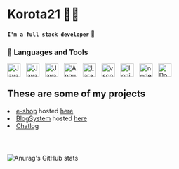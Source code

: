 # Korota21 👩‍💻

**`I'm a full stack developer`** 🎿

### 🧰 Languages and Tools
<img align="left" alt="JavaScript" width="30px" style="padding-right:10px" src="https://cdn.jsdelivr.net/gh/devicons/devicon/icons/javascript/javascript-plain.svg">
<img align="left" alt="JavaScript" width="30px" style="padding-right:10px" src="https://cdn.jsdelivr.net/gh/devicons/devicon/icons/github/github-original.svg" >
<img align="left" alt="JavaScript" width="30px" style="padding-right:10px" src="https://cdn.jsdelivr.net/gh/devicons/devicon/icons/typescript/typescript-plain.svg">
<img align="left" alt="Angular" width="30px" style="padding-right:10px" src="https://cdn.jsdelivr.net/gh/devicons/devicon/icons/angularjs/angularjs-plain.svg" >
<img align="left" alt="Laravel" width="30px" style="padding-right:10px"src="https://cdn.jsdelivr.net/gh/devicons/devicon/icons/laravel/laravel-plain.svg" >
<img align="left" alt="vscode" width="30px" style="padding-right:10px" src="https://cdn.jsdelivr.net/gh/devicons/devicon/icons/vscode/vscode-original.svg" >
<img align="left" alt="Ionic" width="30px" style="padding-right:10px" src="https://cdn.jsdelivr.net/gh/devicons/devicon/icons/ionic/ionic-original.svg">
<img align="left" alt="nodeJS" width="30px" style="padding-right:10px" src="https://cdn.jsdelivr.net/gh/devicons/devicon/icons/nodejs/nodejs-original.svg" >

<img align="left" alt="Docker" width="30px" src="https://cdn.jsdelivr.net/gh/devicons/devicon/icons/docker/docker-original.svg" />

<br />

#

## These are some of my projects ##
<li><a href="https://github.com/Korota-21/angEshop">e-shop</a> hosted <a href="http://44.202.69.183/">here</a></li>
<li><a href="https://github.com/Korota-21/blog-system">BlogSystem</a> hosted <a href="http://blog-system1.herokuapp.com/">here</a></li>
<li><a href="https://github.com/Korota-21/chatlog-angular">Chatlog</a></li>

<br />

#

![Anurag's GitHub stats](https://github-readme-stats.vercel.app/api?username=korota-21&show_icons=true&theme=react)
